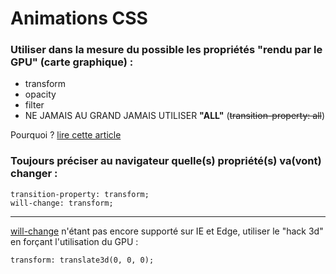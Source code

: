 
Animations CSS
==============

### Utiliser dans la mesure du possible les propriétés "rendu par le GPU" (carte graphique) :

* transform
* opacity
* filter
* NE JAMAIS AU GRAND JAMAIS UTILISER __"ALL"__ (~~transition-property: all~~)

Pourquoi ? [lire cette article](https://www.smashingmagazine.com/2016/12/gpu-animation-doing-it-right/)

### Toujours préciser au navigateur quelle(s) propriété(s) va(vont) changer :

```
transition-property: transform;
will-change: transform;
```

-------

[will-change](http://caniuse.com/#feat=will-change) n'étant pas encore supporté sur IE et Edge, utiliser le "hack 3d" en forçant l'utilisation du GPU  : 

```
transform: translate3d(0, 0, 0);
```
